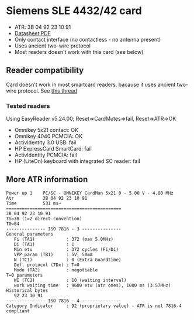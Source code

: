 # Siemens SLE 4432/42 card
- ATR: 3B 04 92 23 10 91
- [Datasheet PDF](http://www.smartcardsupply.com/PDF/DS_sle4432_42_0795.pdf)
- Only contact interface (no contactless - no antenna present)
- Uses ancient two-wire protocol
- Most readers doesn't work with this card (see below)

## Reader compatibility
Card doesn't work in most smartcard readers, bacause it uses ancient two-wire protocol. See [this thread](https://stackoverflow.com/questions/31850578/read-write-data-in-sle4442-smart-card-with-java-commandapdu)

### Tested readers 
Using EasyReader v5.24.00; Reset=>CardMutes=>fail, Reset=>ATR=>OK
- Omnikey 5x21 contact: OK
- Omnikey 4040 PCMCIA: OK
- ActivIdentity 3.0 USB: fail
- HP ExpressCard SmartCard: fail
- ActivIdentity PCMCIA: fail
- HP (LiteOn) keyboard with integrated SC reader: fail

## More ATR information
```
Power up 1    PC/SC - OMNIKEY CardMan 5x21 0 - 5.00 V - 4.80 MHz
Atr           3B 04 92 23 10 91
Time          531 ms~ 
============================================
3B 04 92 23 10 91
TS=3B (1=Z direct convention)
T0=04
--------------- ISO 7816 - 3 ---------------
General parameters
   Fi (TA1)            : 372 (max 5.0MHz)
   Di (TA1)            : 1
   Min etu             : 372 cycles (Fi/Di)
   VPP param (TB1)     : 5V, 50mA
   N (TC1)             : 0 (Extra Guardtime)
   Def. protocol (TDx) : T=0
   Mode (TA2)          : negotiable
T=0 parameters
   WI (TC2)            : 10 (waiting interval)
   work waiting time   : 9600 etu (atr ones), 1000 ms (3.57MHz)
Historical bytes
   92 23 10 91
--------------- ISO 7816 - 4 ---------------
Category Indicator     : 92 (proprietary value) - ATR is not 7816-4 compliant
```